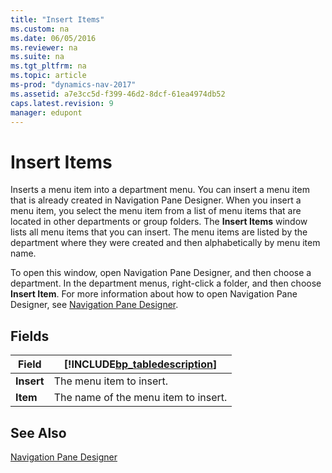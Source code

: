 ```yaml
---
title: "Insert Items"
ms.custom: na
ms.date: 06/05/2016
ms.reviewer: na
ms.suite: na
ms.tgt_pltfrm: na
ms.topic: article
ms-prod: "dynamics-nav-2017"
ms.assetid: a7e3cc5d-f399-46d2-8dcf-61ea4974db52
caps.latest.revision: 9
manager: edupont
---
```

# Insert Items
Inserts a menu item into a department menu. You can insert a menu item that is already created in Navigation Pane Designer. When you insert a menu item, you select the menu item from a list of menu items that are located in other departments or group folders. The **Insert Items** window lists all menu items that you can insert. The menu items are listed by the department where they were created and then alphabetically by menu item name.  

 To open this window, open Navigation Pane Designer, and then choose a department. In the department menus, right-click a folder, and then choose **Insert Item**. For more information about how to open Navigation Pane Designer, see [Navigation Pane Designer](-$-S_2401-Navigation-Pane-Designer-$-.md).  

## Fields  

|Field|[!INCLUDE[bp_tabledescription](../includes/bp_tabledescription_md.md)]|  
|-----------|---------------------------------------|  
|**Insert**|The menu item to insert.|  
|**Item**|The name of the menu item to insert.|  

## See Also  
 [Navigation Pane Designer](-$-S_2401-Navigation-Pane-Designer-$-.md)
